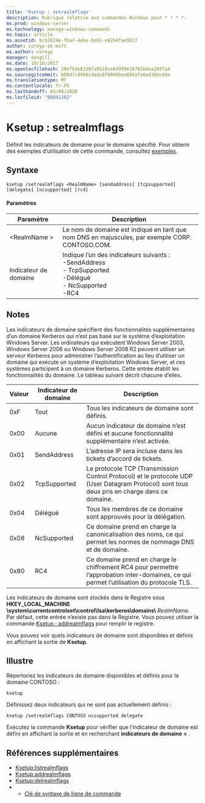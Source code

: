 ```yaml
---
title: 'Ksetup : setrealmflags'
description: Rubrique relative aux commandes Windows pour * * * *-
ms.prod: windows-server
ms.technology: manage-windows-commands
ms.topic: article
ms.assetid: bcb2824e-fba7-4ebe-be62-e62b4fae5b17
author: coreyp-at-msft
ms.author: coreyp
manager: dongill
ms.date: 10/16/2017
ms.openlocfilehash: 29ef5de8130fa9b10ce6d999e16765b0aa2697a4
ms.sourcegitcommit: b00d7c8968c4adc8f699dbee694afe6ed36bc9de
ms.translationtype: MT
ms.contentlocale: fr-FR
ms.lasthandoff: 04/08/2020
ms.locfileid: "80841282"
---
```

# <a name="ksetupsetrealmflags"></a>Ksetup : setrealmflags



Définit les indicateurs de domaine pour le domaine spécifié. Pour obtenir des exemples d’utilisation de cette commande, consultez [exemples](#BKMK_Examples).

## <a name="syntax"></a>Syntaxe

```
ksetup /setrealmflags <RealmName> [sendaddress] [tcpsupported] [delegate] [ncsupported] [rc4]
```

#### <a name="parameters"></a>Paramètres

|Paramètre|Description|
|---------|-----------|
|\<RealmName >|Le nom de domaine est indiqué en tant que nom DNS en majuscules, par exemple CORP. CONTOSO.COM.|
|Indicateur de domaine|Indique l’un des indicateurs suivants :</br>-SendAddress</br>- TcpSupported</br>-Délégué</br>- NcSupported</br>-RC4|

## <a name="remarks"></a>Notes

Les indicateurs de domaine spécifient des fonctionnalités supplémentaires d’un domaine Kerberos qui n’est pas basé sur le système d’exploitation Windows Server. Les ordinateurs qui exécutent Windows Server 2003, Windows Server 2008 ou Windows Server 2008 R2 peuvent utiliser un serveur Kerberos pour administrer l’authentification au lieu d’utiliser un domaine qui exécute un système d’exploitation Windows Server, et ces systèmes participent à un domaine Kerberos. Cette entrée établit les fonctionnalités du domaine. Le tableau suivant décrit chacune d’elles.

|Valeur|Indicateur de domaine|Description|
|-----|----------|-----------|
|0xF|Tout|Tous les indicateurs de domaine sont définis.|
|0x00|Aucune|Aucun indicateur de domaine n’est défini et aucune fonctionnalité supplémentaire n’est activée.|
|0x01|SendAddress|L’adresse IP sera incluse dans les tickets d’accord de tickets.|
|0x02|TcpSupported|Le protocole TCP (Transmission Control Protocol) et le protocole UDP (User Datagram Protocol) sont tous deux pris en charge dans ce domaine.|
|0x04|Délégué|Tous les membres de ce domaine sont approuvés pour la délégation.|
|0x08|NcSupported|Ce domaine prend en charge la canonicalisation des noms, ce qui permet les normes de nommage DNS et de domaine.|
|0x80|RC4|Ce domaine prend en charge le chiffrement RC4 pour permettre l’approbation inter-domaines, ce qui permet l’utilisation du protocole TLS.|

Les indicateurs de domaine sont stockés dans le Registre sous **HKEY_LOCAL_MACHINE \system\currentcontrolset\control\lsa\kerberos\domains\\** <em>RealmName</em>. Par défaut, cette entrée n’existe pas dans le Registre. Vous pouvez utiliser la commande [Ksetup : addrealmflags](ksetup-addrealmflags.md) pour remplir le registre.

Vous pouvez voir quels indicateurs de domaine sont disponibles et définis en affichant la sortie de **Ksetup**.

## <a name="examples"></a><a name=BKMK_Examples></a>Illustre

Répertoriez les indicateurs de domaine disponibles et définis pour le domaine CONTOSO :
```
ksetup
```
Définissez deux indicateurs qui ne sont pas actuellement définis :
```
ksetup /setrealmflags CONTOSO ncsupported delegate
```
Exécutez la commande **Ksetup** pour vérifier que l’indicateur de domaine est défini en affichant la sortie et en recherchant **indicateurs de domaine =** .

## <a name="additional-references"></a>Références supplémentaires

-   [Ksetup:listrealmflags](ksetup-listrealmflags.md)
-   [Ksetup:addrealmflags](ksetup-addrealmflags.md)
-   [Ksetup:delrealmflags](ksetup-delrealmflags.md)
-   - [Clé de syntaxe de ligne de commande](command-line-syntax-key.md)